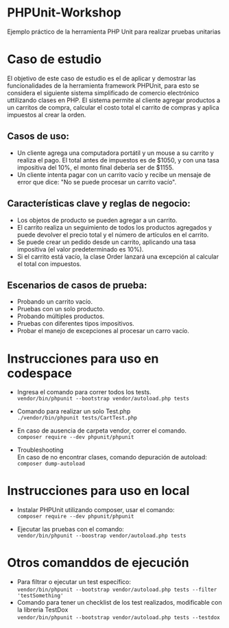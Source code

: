# PHPUnit-Workshop
Ejemplo práctico de la herramienta PHP Unit para realizar pruebas unitarias

# Caso de estudio
El objetivo de este caso de estudio es el de aplicar y demostrar las funcionalidades de la herramienta framework PHPUnit, para esto se considera el siguiente sistema simplificado de comercio electrónico uttilizando clases en PHP. El sistema permite al cliente agregar productos a un carritos de compra, calcular el costo total el carrito de compras y aplica impuestos al crear la orden.

  ## Casos de uso:
  * Un cliente agrega una computadora portátil y un mouse a su carrito y realiza el pago. El total antes de impuestos es de $1050, y con una tasa impositiva del 10%, el monto final debería ser de $1155.
  * Un cliente intenta pagar con un carrito vacío y recibe un mensaje de error que dice: "No se puede procesar un carrito vacío".
  ## Características clave y reglas de negocio:
  * Los objetos de producto se pueden agregar a un carrito.
  * El carrito realiza un seguimiento de todos los productos agregados y puede devolver el precio total y el número de artículos en el carrito.
  * Se puede crear un pedido desde un carrito, aplicando una tasa impositiva (el valor predeterminado es 10%).
  * Si el carrito está vacío, la clase Order lanzará una excepción al calcular el total con impuestos.
  ## Escenarios de casos de prueba:
  * Probando un carrito vacío.  
  * Pruebas con un solo producto.
  * Probando múltiples productos.
  * Pruebas con diferentes tipos impositivos.
  * Probar el manejo de excepciones al procesar un carro vacío.
   
# Instrucciones para uso en codespace
- Ingresa el comando para correr todos los tests.<br>
`vendor/bin/phpunit --bootstrap vendor/autoload.php tests`

- Comando para realizar un solo Test.php <br>
`./vendor/bin/phpunit tests/CartTest.php`

- En caso de ausencia de carpeta vendor, correr el comando. <br>
`composer require --dev phpunit/phpunit`

- Troubleshooting <br>
En caso de no encontrar clases, comando depuración de autoload: 
`composer dump-autoload`

# Instrucciones para uso en local
- Instalar PHPUnit utilizando composer, usar el comando: <br>
   `composer require --dev phpunit/phpunit`

-  Ejecutar las pruebas con el comando: <br>
   `vendor/bin/phpunit --boostrap vendor/autoload.php tests`

# Otros comanddos de ejecución
- Para filtrar o ejecutar un test específico: <br>
  `vendor/bin/phpunit --bootstrap vendor/autoload.php tests --filter 'testSomething'`
- Comando para tener un checklist de los test realizados, modificable con la libreria TestDox <br>
  `vendor/bin/phpunit --bootstrap vendor/autoload.php tests --testdox`
